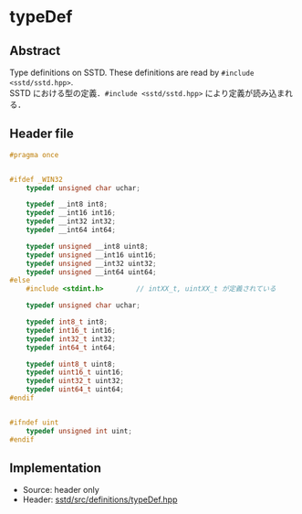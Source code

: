 # typeDef
## Abstract
Type definitions on SSTD. These definitions are read by `#include <sstd/sstd.hpp>`.  
SSTD における型の定義．`#include <sstd/sstd.hpp>` により定義が読み込まれる．

## Header file
```cpp
#pragma once


#ifdef _WIN32
    typedef unsigned char uchar;

    typedef __int8 int8;
    typedef __int16 int16;
    typedef __int32 int32;
    typedef __int64 int64;

    typedef unsigned __int8 uint8;
    typedef unsigned __int16 uint16;
    typedef unsigned __int32 uint32;
    typedef unsigned __int64 uint64;
#else
    #include <stdint.h>        // intXX_t, uintXX_t が定義されている

    typedef unsigned char uchar;

    typedef int8_t int8;
    typedef int16_t int16;
    typedef int32_t int32;
    typedef int64_t int64;

    typedef uint8_t uint8;
    typedef uint16_t uint16;
    typedef uint32_t uint32;
    typedef uint64_t uint64;
#endif


#ifndef uint
    typedef unsigned int uint;
#endif
```

## Implementation
- Source: header only
- Header: [sstd/src/definitions/typeDef.hpp](https://github.com/admiswalker/SubStandardLibrary-SSTD-/blob/master/sstd/src/definitions/typeDef.h)

